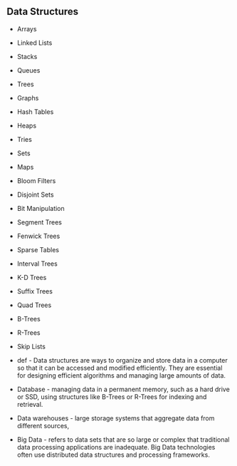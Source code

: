 ## Data Structures
- Arrays
- Linked Lists
- Stacks
- Queues
- Trees
- Graphs
- Hash Tables
- Heaps
- Tries
- Sets
- Maps
- Bloom Filters
- Disjoint Sets
- Bit Manipulation
- Segment Trees
- Fenwick Trees
- Sparse Tables
- Interval Trees
- K-D Trees
- Suffix Trees
- Quad Trees
- B-Trees
- R-Trees
- Skip Lists

 - def - Data structures are ways to organize and store data in a computer so that it can be accessed and modified efficiently. They are essential for designing efficient algorithms and managing large amounts of data.

 - Database - managing data in a permanent memory, such as a hard drive or SSD, using structures like B-Trees or R-Trees for indexing and retrieval.

 - Data warehouses - large storage systems that aggregate data from different sources,

 - Big Data - refers to data sets that are so large or complex that traditional data processing applications are inadequate. Big Data technologies often use distributed data structures and processing frameworks.